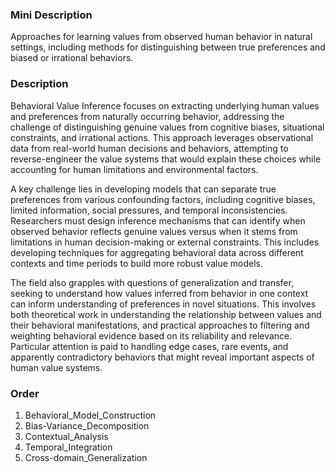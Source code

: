 ### Mini Description

Approaches for learning values from observed human behavior in natural settings, including methods for distinguishing between true preferences and biased or irrational behaviors.

### Description

Behavioral Value Inference focuses on extracting underlying human values and preferences from naturally occurring behavior, addressing the challenge of distinguishing genuine values from cognitive biases, situational constraints, and irrational actions. This approach leverages observational data from real-world human decisions and behaviors, attempting to reverse-engineer the value systems that would explain these choices while accounting for human limitations and environmental factors.

A key challenge lies in developing models that can separate true preferences from various confounding factors, including cognitive biases, limited information, social pressures, and temporal inconsistencies. Researchers must design inference mechanisms that can identify when observed behavior reflects genuine values versus when it stems from limitations in human decision-making or external constraints. This includes developing techniques for aggregating behavioral data across different contexts and time periods to build more robust value models.

The field also grapples with questions of generalization and transfer, seeking to understand how values inferred from behavior in one context can inform understanding of preferences in novel situations. This involves both theoretical work in understanding the relationship between values and their behavioral manifestations, and practical approaches to filtering and weighting behavioral evidence based on its reliability and relevance. Particular attention is paid to handling edge cases, rare events, and apparently contradictory behaviors that might reveal important aspects of human value systems.

### Order

1. Behavioral_Model_Construction
2. Bias-Variance_Decomposition
3. Contextual_Analysis
4. Temporal_Integration
5. Cross-domain_Generalization
